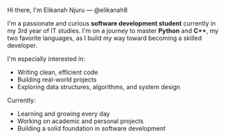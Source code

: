  Hi there, I'm Elikanah Njuru — @elikanah8

I'm a passionate and curious **software development student** currently in my 3rd year of IT studies. I'm on a journey to master **Python** and **C++**, my two favorite languages, as I build my way toward becoming a skilled developer.

I'm especially interested in:
- Writing clean, efficient code
- Building real-world projects
- Exploring data structures, algorithms, and system design

Currently:
- Learning and growing every day
- Working on academic and personal projects
- Building a solid foundation in software development



<!---
Elikanah8/Elikanah8 is a ✨ special ✨ repository because its `README.md` (this file) appears on your GitHub profile.
You can click the Preview link to take a look at your changes.
--->
